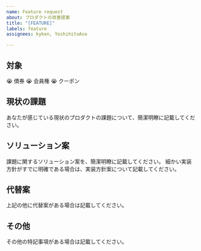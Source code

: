 ```yaml
---
name: Feature request
about: プロダクトの改善提案
title: "[FEATURE]"
labels: feature
assignees: kyken, YoshihitoAso

---
```


## 対象
:sob: 債券
:sob: 会員権
:sob: クーポン

## 現状の課題
あなたが感じている現状のプロダクトの課題について、簡潔明瞭に記載してください。

## ソリューション案
課題に関するソリューション案を、簡潔明瞭に記載してください。
細かい実装方針がすでに明確である場合は、実装方針案について記載してください。

## 代替案
上記の他に代替案がある場合は記載してください。

## その他
その他の特記事項がある場合は記載してください。
